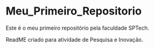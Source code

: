# Meu_Primeiro_Repositorio
Este é o meu primeiro repositório pela faculdade SPTech.

ReadME criado para atividade de Pesquisa e Inovação.

